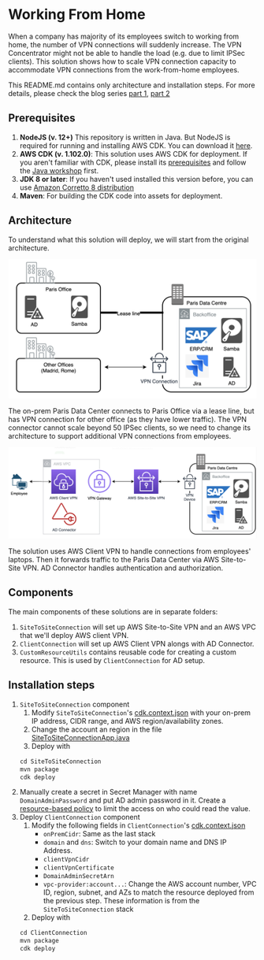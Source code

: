 # Working From Home

When a company has majority of its employees switch to working from home, the number of VPN connections will suddenly increase. The VPN Concentrator might not be able to handle the load (e.g. due to limit IPSec clients). This solution shows how to scale VPN connection capacity to accommodate VPN connections from the work-from-home employees. 

This README.md contains only architecture and installation steps. For more details, please check the blog series [part 1](https://medium.com/i-love-my-local-farmer-engineering-blog/working-from-home-1-2-748d9acc3fb8), [part 2](https://medium.com/i-love-my-local-farmer-engineering-blog/working-from-home-2-2-53142394620b) 

## Prerequisites
1. **NodeJS (v. 12+)** This repository is written in Java. But NodeJS is required for running and installing AWS CDK. You can download it [here](https://nodejs.org/en/download/).
1. **AWS CDK (v. 1.102.0)**: This solution uses AWS CDK for deployment. If you aren't familiar with CDK, please install its [prerequisites](https://cdkworkshop.com/15-prerequisites.html) and follow the  [Java workshop](https://cdkworkshop.com/50-java.html) first.   
1. **JDK 8 or later**: If you haven't used installed this version before, you can use [Amazon Corretto 8 distribution](https://aws.amazon.com/corretto/)
1. **Maven**: For building the CDK code into assets for deployment. 

## Architecture
To understand what this solution will deploy, we will start from the original architecture.

![](.README_images/on-prem-architecture.png)

The on-prem Paris Data Center connects to Paris Office via a lease line, but has VPN connection for other office (as they have lower traffic). The VPN connector cannot scale beyond 50 IPSec clients, so we need to change its architecture to support additional VPN connections from employees.

![](.README_images/on-aws.png)

The solution uses AWS Client VPN to handle connections from employees' laptops. Then it forwards traffic to the Paris Data Center via AWS Site-to-Site VPN. AD Connector handles authentication and authorization.

## Components 

The main components of these solutions are in separate folders:
1. `SiteToSiteConnection` will set up AWS Site-to-Site VPN and an AWS VPC that we'll deploy AWS client VPN.  
1. `ClientConnection` will set up AWS Client VPN alongs with AD Connector.
1. `CustomResourceUtils` contains reusable code for creating a custom resource. This is used by `ClientConnection` for AD setup.

## Installation steps
1. `SiteToSiteConnection` component
    1. Modify `SiteToSiteConnection`'s [cdk.context.json](SiteToSiteConnection/cdk.context.json) with your on-prem IP address, CIDR range, and AWS region/availability zones.
    1. Change the account an region in the file [SiteToSiteConnectionApp.java](SiteToSiteConnection/src/main/java/com/ilmlf/sitetositeconnection/SiteToSiteConnectionApp.java)
    1. Deploy with
    ```
    cd SiteToSiteConnection
    mvn package
    cdk deploy 
    ```
1. Manually create a secret in Secret Manager with name `DomainAdminPassword` and put AD admin password in it. Create a [resource-based policy](https://docs.aws.amazon.com/secretsmanager/latest/userguide/auth-and-access_resource-based-policies.html) to limit the access on who could read the value.
1. Deploy `ClientConnection` component 
    1. Modify the following fields in `ClientConnection`'s [cdk.context.json](ClientConnection/cdk.context.json) 
        * `onPremCidr`: Same as the last stack
        * `domain` and `dns`: Switch to your domain name and DNS IP Address.
        * `clientVpnCidr`
        * `clientVpnCertificate`
        * `DomainAdminSecretArn`
        * `vpc-provider:account...`: Change the AWS account number, VPC ID, region, subnet, and AZs to match the resource deployed from the previous step. These information is from the  `SiteToSiteConnection` stack
    1. Deploy with
    ```
    cd ClientConnection
    mvn package
    cdk deploy 
    ```
